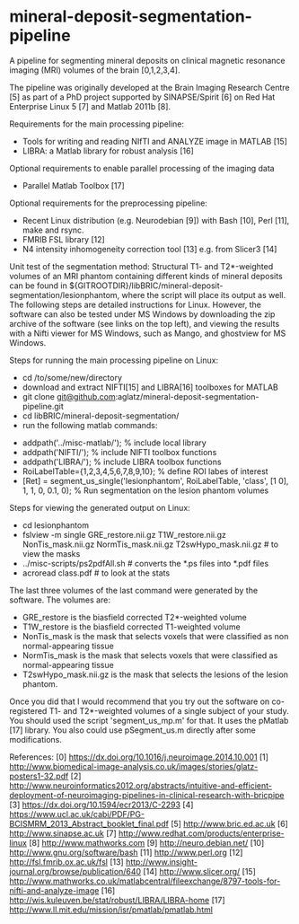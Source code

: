 mineral-deposit-segmentation-pipeline
=====================================

A pipeline for segmenting mineral deposits on clinical magnetic resonance imaging (MRI) volumes of the brain [0,1,2,3,4].

The pipeline was originally developed at the Brain Imaging Research Centre [5] as part of a PhD project supported by SINAPSE/Spirit [6] on Red Hat Enterprise Linux 5 [7] and Matlab 2011b [8].

Requirements for the main processing pipeline:
- Tools for writing and reading NIfTI and ANALYZE image in MATLAB [15]
- LIBRA: a Matlab library for robust analysis [16]

Optional requirements to enable parallel processing of the imaging data
- Parallel Matlab Toolbox [17]

Optional requirements for the preprocessing pipeline:
- Recent Linux distribution (e.g. Neurodebian [9]) with Bash [10], Perl [11], make and rsync. 
- FMRIB FSL library [12]
- N4 intensity inhomogeneity correction tool [13] e.g. from Slicer3 [14]

Unit test of the segmentation method:
Structural T1- and T2*-weighted volumes of an MRI phantom containing different kinds of mineral deposits can be found in ${GITROOTDIR}/libBRIC/mineral-deposit-segmentation/lesionphantom, where the script will place its output as well. The following steps are detailed instructions for Linux. However, the software can also be tested under MS Windows by downloading the zip archive of the software (see links on the top left), and viewing the results with a Nifti viewer for MS Windows, such as Mango, and ghostview for MS Windows.

Steps for running the main processing pipeline on Linux:
- cd /to/some/new/directory
- download and extract NIFTI[15] and LIBRA[16] toolboxes for MATLAB
- git clone git@github.com:aglatz/mineral-deposit-segmentation-pipeline.git
- cd libBRIC/mineral-deposit-segmentation/
- run the following matlab commands:
* addpath('../misc-matlab/'); % include local library
* addpath('NIFTI/'); % include NIFTI toolbox functions
* addpath('LIBRA/'); % include LIBRA toolbox functions
* RoiLabelTable={1,2,3,4,5,6,7,8,9,10}; % define ROI labes of interest
* [Ret] = segment_us_single('lesionphantom', RoiLabelTable, 'class', [1 0], 1, 1, 0, 0.1, 0); % Run segmentation on the lesion phantom volumes

Steps for viewing the generated output on Linux:
- cd lesionphantom
- fslview -m single GRE_restore.nii.gz T1W_restore.nii.gz NonTis_mask.nii.gz NormTis_mask.nii.gz T2swHypo_mask.nii.gz # to view the masks
- ../misc-scripts/ps2pdfAll.sh # converts the *.ps files into *.pdf files
- acroread class.pdf # to look at the stats

The last three volumes of the last command were generated by the software. The volumes are:
- GRE_restore is the biasfield corrected T2*-weighted volume
- T1W_restore is the biasfield corrected T1-weighted volume
- NonTis_mask is the mask that selects voxels that were classified as non normal-appearing tissue
- NormTis_mask is the mask that selects voxels that were classified as normal-appearing tissue
- T2swHypo_mask.nii.gz is the mask that selects the lesions of the lesion phantom.

Once you did that I would recommend that you try out the software on co-registered T1- and T2*-weighted volumes of a single subject of your study. You should used the script 'segment_us_mp.m' for that. It uses the pMatlab [17] library. You also could use pSegment_us.m directly after some modifications.

References:
[0] https://dx.doi.org/10.1016/j.neuroimage.2014.10.001
[1] http://www.biomedical-image-analysis.co.uk/images/stories/glatz-posters1-32.pdf
[2] http://www.neuroinformatics2012.org/abstracts/intuitive-and-efficient-deployment-of-neuroimaging-pipelines-in-clinical-research-with-bricpipe
[3] https://dx.doi.org/10.1594/ecr2013/C-2293
[4] https://www.ucl.ac.uk/cabi/PDF/PG-BCISMRM_2013_Abstract_booklet_final.pdf
[5] http://www.bric.ed.ac.uk
[6] http://www.sinapse.ac.uk
[7] http://www.redhat.com/products/enterprise-linux
[8] http://www.mathworks.com
[9] http://neuro.debian.net/
[10] http://www.gnu.org/software/bash
[11] http://www.perl.org
[12] http://fsl.fmrib.ox.ac.uk/fsl
[13] http://www.insight-journal.org/browse/publication/640
[14] http://www.slicer.org/
[15] http://www.mathworks.co.uk/matlabcentral/fileexchange/8797-tools-for-nifti-and-analyze-image
[16] http://wis.kuleuven.be/stat/robust/LIBRA/LIBRA-home
[17] http://www.ll.mit.edu/mission/isr/pmatlab/pmatlab.html

